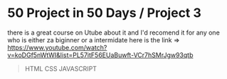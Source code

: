 # 50 Project in 50 Days / Project 3
 there is a great course on Utube about it and I'd recomend it for any one who is either za biginner  or a intermidate
 here is the link => https://www.youtube.com/watch?v=koDGf5nWtWI&list=PL57itF56EUaBuwft-VCr7hSMrJgw93qtb
 > HTML CSS JAVASCRIPT 
